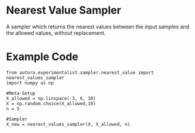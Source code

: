 # Nearest Value Sampler

A sampler which returns the nearest values between the input samples and the allowed values, without replacement.

# Example Code

```
from autora.experimentalist.sampler.nearest_value import nearest_values_sampler
import numpy as np

#Meta-Setup
X_allowed = np.linspace(-3, 6, 10)
X = np.random.choice(X_allowed,10)
n = 5

#Sampler
X_new = nearest_values_sampler(X, X_allowed, n)
```
